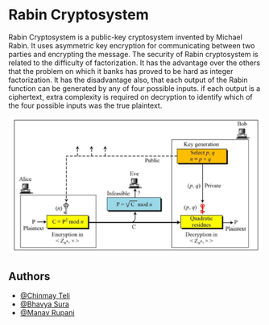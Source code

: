 # Rabin Cryptosystem

<p> Rabin Cryptosystem is a public-key cryptosystem invented by Michael Rabin. It uses
asymmetric key encryption for communicating between two parties and encrypting the
message. The security of Rabin cryptosystem is related to the difficulty of factorization. It has
the advantage over the others that the problem on which it banks has proved to be hard
as integer factorization. It has the disadvantage also, that each output of the Rabin function
can be generated by any of four possible inputs. if each output is a ciphertext, extra
complexity is required on decryption to identify which of the four possible inputs was the
true plaintext. 
</p>

![Rabin Cryptosystem Image](/static/css/Rabin%20Cryptosystem.png)

## Authors
- [@Chinmay Teli](https://www.github.com/teichinmay02)
- [@Bhavya Sura](https://www.github.com/Baboon12)
- [@Manav Rupani](https://www.github.com/ManavStud)
